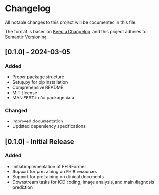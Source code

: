 # Changelog

All notable changes to this project will be documented in this file.

The format is based on [Keep a Changelog](https://keepachangelog.com/en/1.0.0/),
and this project adheres to [Semantic Versioning](https://semver.org/spec/v2.0.0.html).

## [0.1.0] - 2024-03-05

### Added
- Proper package structure
- Setup.py for pip installation
- Comprehensive README
- MIT License
- MANIFEST.in for package data

### Changed
- Improved documentation
- Updated dependency specifications

## [0.1.0] - Initial Release

### Added
- Initial implementation of FHIRFormer
- Support for pretraining on FHIR resources
- Support for pretraining on clinical documents
- Downstream tasks for ICD coding, image analysis, and main diagnosis prediction
